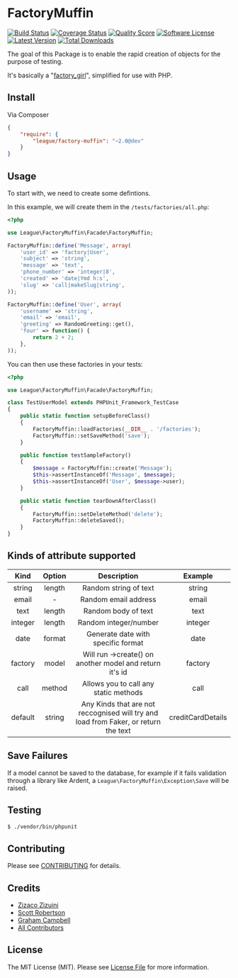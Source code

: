 FactoryMuffin
=============

[![Build Status](https://img.shields.io/travis/thephpleague/factory-muffin/master.svg?style=flat)](https://travis-ci.org/thephpleague/factory-muffin)
[![Coverage Status](https://img.shields.io/scrutinizer/coverage/g/thephpleague/factory-muffin.svg?style=flat)](https://scrutinizer-ci.com/g/thephpleague/factory-muffin/code-structure)
[![Quality Score](https://img.shields.io/scrutinizer/g/thephpleague/factory-muffin.svg?style=flat)](https://scrutinizer-ci.com/g/thephpleague/factory-muffin)
[![Software License](https://img.shields.io/badge/license-MIT-brightgreen.svg?style=flat)](LICENSE.md)
[![Latest Version](https://img.shields.io/github/release/thephpleague/factory-muffin.svg?style=flat)](https://github.com/thephpleague/factory-muffin/releases)
[![Total Downloads](https://img.shields.io/packagist/dt/league/factory-muffin.svg?style=flat)](https://packagist.org/packages/league/factory-muffin)

The goal of this Package is to enable the rapid creation of objects for the purpose of testing.

It's basically a "[factory\_girl](https://github.com/thoughtbot/factory_girl)", simplified for use with PHP.

## Install

Via Composer

```json
{
    "require": {
        "league/factory-muffin": "~2.0@dev"
    }
}
```

## Usage

To start with, we need to create some defintions.

In this example, we will create them in the `/tests/factories/all.php`:

```php
<?php

use League\FactoryMuffin\Facade\FactoryMuffin;

FactoryMuffin::define('Message', array(
    'user_id' => 'factory|User',
    'subject' => 'string',
    'message' => 'text',
    'phone_number' => 'integer|8',
    'created' => 'date|Ymd h:s',
    'slug' => 'call|makeSlug|string',
));

FactoryMuffin::define('User', array(
    'username' => 'string',
    'email' => 'email',
    'greeting' => RandomGreeting::get(),
    'four' => function() {
        return 2 + 2;
    },
));
```

You can then use these factories in your tests:

```php
<?php

use League\FactoryMuffin\Facade\FactoryMuffin;

class TestUserModel extends PHPUnit_Framework_TestCase
{
    public static function setupBeforeClass()
    {
        FactoryMuffin::loadFactories(__DIR__ . '/factories');
        FactoryMuffin::setSaveMethod('save');
    }

    public function testSampleFactory()
    {
        $message = FactoryMuffin::create('Message');
        $this->assertInstanceOf('Message', $message);
        $this->assertInstanceOf('User', $message->user);
    }

    public static function tearDownAfterClass()
    {
        FactoryMuffin::setDeleteMethod('delete');
        FactoryMuffin::deleteSaved();
    }
}
```

## Kinds of attribute supported

| Kind          | Option  | Description                                                                        | Example
| :-----------: | :-----: |:----------------------------------------------------------------------------------:| :----------------:|
| string        | length  | Random string of text                                                              | string|12         |
| email         | -       | Random email address                                                               | email             |
| text          | length  | Random body of text                                                                | text|100          |
| integer       | length  | Random integer/number                                                              | integer|10        |
| date          | format  | Generate date with specific format                                                 | date|d-M-Y        |
| factory       | model   | Will run ->create() on another model and return it's id                            | factory|User      |
| call          | method  | Allows you to call any static methods                                              | call|staticMethod |
| default       | string  | Any Kinds that are not reccognised will try and load from Faker, or return the text| creditCardDetails |


## Save Failures

If a model cannot be saved to the database, for example if it fails validation through a library like Ardent, a `League\FactoryMuffin\Exception\Save` will be raised.

## Testing

```bash
$ ./vendor/bin/phpunit
```

## Contributing

Please see [CONTRIBUTING](CONTRIBUTING.md) for details.

## Credits

- [Zizaco Zizuini](https://github.com/Zizaco)
- [Scott Robertson](https://github.com/scottrobertson)
- [Graham Campbell](https://github.com/GrahamCampbell)
- [All Contributors](https://github.com/thephpleague/factory-muffin/contributors)

## License

The MIT License (MIT). Please see [License File](LICENSE) for more information.
